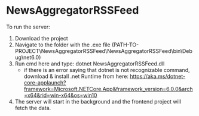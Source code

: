 # NewsAggregatorRSSFeed

To run the server:
1. Download the project
2. Navigate to the folder with the .exe file (PATH-TO-PROJECT\NewsAggregatorRSSFeed\NewsAggregatorRSSFeed\bin\Debug\net6.0)
3. Run cmd here and type: dotnet NewsAggregatorRSSFeed.dll
   - if there is an error saying that dotnet is not recognizable command, download & install .net Runtime from here: https://aka.ms/dotnet-core-applaunch?framework=Microsoft.NETCore.App&framework_version=6.0.0&arch=x64&rid=win-x64&os=win10
5. The server will start in the background and the frontend project will fetch the data.
